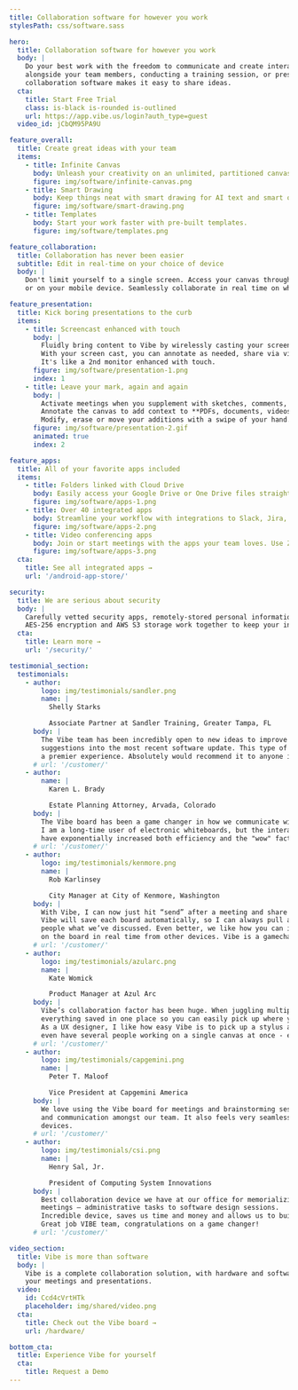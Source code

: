 ```yaml
---
title: Collaboration software for however you work
stylesPath: css/software.sass

hero:
  title: Collaboration software for however you work
  body: |
    Do your best work with the freedom to communicate and create interactively. Whether you’re building a project
    alongside your team members, conducting a training session, or presenting in a client meeting, Vibe’s
    collaboration software makes it easy to share ideas.
  cta:
    title: Start Free Trial
    class: is-black is-rounded is-outlined
    url: https://app.vibe.us/login?auth_type=guest
  video_id: jCbQM95PA9U

feature_overall:
  title: Create great ideas with your team
  items:
    - title: Infinite Canvas
      body: Unleash your creativity on an unlimited, partitioned canvas.
      figure: img/software/infinite-canvas.png
    - title: Smart Drawing
      body: Keep things neat with smart drawing for AI text and smart objects.
      figure: img/software/smart-drawing.png
    - title: Templates
      body: Start your work faster with pre-built templates.
      figure: img/software/templates.png

feature_collaboration:
  title: Collaboration has never been easier
  subtitle: Edit in real-time on your choice of device
  body: |
    Don't limit yourself to a single screen. Access your canvas through the Vibe Board, through your Mac or PC,
    or on your mobile device. Seamlessly collaborate in real time on whichever devices work best for your team.

feature_presentation:
  title: Kick boring presentations to the curb
  items:
    - title: Screencast enhanced with touch
      body: |
        Fluidly bring content to Vibe by wirelessly casting your screen to Vibe or by connecting in via HDMI.
        With your screen cast, you can annotate as needed, share via video conferencing, or pin screenshots.
        It's like a 2nd monitor enhanced with touch.
      figure: img/software/presentation-1.png
      index: 1
    - title: Leave your mark, again and again
      body: |
        Activate meetings when you supplement with sketches, comments, and digital sticky notes.
        Annotate the canvas to add context to **PDFs, documents, videos, screenshots, and images.**
        Modify, erase or move your additions with a swipe of your hand.
      figure: img/software/presentation-2.gif
      animated: true
      index: 2

feature_apps:
  title: All of your favorite apps included
  items:
    - title: Folders linked with Cloud Drive
      body: Easily access your Google Drive or One Drive files straight from the Vibe board.
      figure: img/software/apps-1.png
    - title: Over 40 integrated apps
      body: Streamline your workflow with integrations to Slack, Jira, Asana,  Zoom, Microsoft Offices, and more.
      figure: img/software/apps-2.png
    - title: Video conferencing apps
      body: Join or start meetings with the apps your team loves. Use Zoom, Skype, WebEx to connect around the world.
      figure: img/software/apps-3.png
  cta:
    title: See all integrated apps →
    url: '/android-app-store/'

security:
  title: We are serious about security
  body: |
    Carefully vetted security apps, remotely-stored personal information, trusted identity providers,
    AES-256 encryption and AWS S3 storage work together to keep your intellectual property safe and secure.
  cta:
    title: Learn more →
    url: '/security/'

testimonial_section:
  testimonials:
    - author:
        logo: img/testimonials/sandler.png
        name: |
          Shelly Starks

          Associate Partner at Sandler Training, Greater Tampa, FL
      body: |
        The Vibe team has been incredibly open to new ideas to improve the product and even implemented a few
        suggestions into the most recent software update. This type of co-collaboration makes working with Vibe
        a premier experience. Absolutely would recommend it to anyone in the market for a digital white-board!
      # url: '/customer/'
    - author:
        name: |
          Karen L. Brady

          Estate Planning Attorney, Arvada, Colorado
      body: |
        The Vibe board has been a game changer in how we communicate with clients, both in-person and virtually.
        I am a long-time user of electronic whiteboards, but the interactive and digital features of the Vibe board
        have exponentially increased both efficiency and the "wow" factor in client meetings.
      # url: '/customer/'
    - author:
        logo: img/testimonials/kenmore.png
        name: |
          Rob Karlinsey

          City Manager at City of Kenmore, Washington
      body: |
        With Vibe, I can now just hit “send” after a meeting and share that board with whoever I want.
        Vibe will save each board automatically, so I can always pull a board back up during any meeting to show
        people what we’ve discussed. Even better, we like how you can invite remote coworkers in to collaborate
        on the board in real time from other devices. Vibe is a gamechanger.
      # url: '/customer/'
    - author:
        logo: img/testimonials/azularc.png
        name: |
          Kate Womick

          Product Manager at Azul Arc
      body: |
        Vibe’s collaboration factor has been huge. When juggling multiple clients, it’s incredibly helpful to have
        everything saved in one place so you can easily pick up where you left off.
        As a UX designer, I like how easy Vibe is to pick up a stylus and sketch on. And for big projects we can
        even have several people working on a single canvas at once - even from remote locations.
      # url: '/customer/'
    - author:
        logo: img/testimonials/capgemini.png
        name: |
          Peter T. Maloof

          Vice President at Capgemini America
      body: |
        We love using the Vibe board for meetings and brainstorming sessions. It has enhanced productivity, creativity
        and communication amongst our team. It also feels very seamless using the Vibe board and app across various
        devices.
      # url: '/customer/'
    - author:
        logo: img/testimonials/csi.png
        name: |
          Henry Sal, Jr.

          President of Computing System Innovations
      body: |
        Best collaboration device we have at our office for memorializing any and all types of
        meetings – administrative tasks to software design sessions.
        Incredible device, saves us time and money and allows us to build our AI software products faster!
        Great job VIBE team, congratulations on a game changer!
      # url: '/customer/'

video_section:
  title: Vibe is more than software
  body: |
    Vibe is a complete collaboration solution, with hardware and software that work together to uplevel
    your meetings and presentations.
  video:
    id: Ccd4cVrtHTk
    placeholder: img/shared/video.png
  cta:
    title: Check out the Vibe board →
    url: /hardware/

bottom_cta:
  title: Experience Vibe for yourself
  cta:
    title: Request a Demo
---
```

